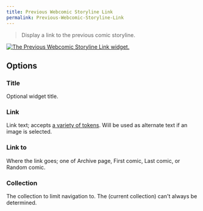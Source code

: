 ```yaml
---
title: Previous Webcomic Storyline Link
permalink: Previous-Webcomic-Storyline-Link
---
```


> Display a link to the previous comic storyline.

[![The Previous Webcomic Storyline Link widget.](srv/Previous-Webcomic-Storyline-Link.png)](srv/Previous-Webcomic-Storyline-Link.png)

## Options

### Title
Optional widget title.

### Link
Link text; accepts
[a variety of tokens](get_webcomic_term_link_tokens). Will be used as
alternate text if an image is selected.

### Link to
Where the link goes; one of Archive page, First comic, Last
comic, or Random comic.

### Collection
The collection to limit navigation to. The (current
collection) can't always be determined.
